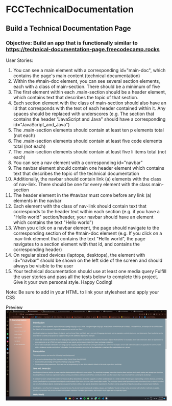 # FCCTechnicalDocumentation
## Build a Technical Documentation Page
### Objective: Build an app that is functionally similar to https://technical-documentation-page.freecodecamp.rocks

User Stories:

1. You can see a main element with a corresponding id="main-doc", which contains the page's main content (technical documentation)
2. Within the #main-doc element, you can see several section elements, each with a class of main-section. There should be a minimum of five
3. The first element within each .main-section should be a header element, which contains text that describes the topic of that section.
4. Each section element with the class of main-section should also have an id that corresponds with the text of each header contained within it. Any spaces should be replaced with underscores (e.g. The section that contains the header "JavaScript and Java" should have a corresponding id="JavaScript_and_Java")
5. The .main-section elements should contain at least ten p elements total (not each)
6. The .main-section elements should contain at least five code elements total (not each)
7. The .main-section elements should contain at least five li items total (not each)
8. You can see a nav element with a corresponding id="navbar"
9. The navbar element should contain one header element which contains text that describes the topic of the technical documentation
10. Additionally, the navbar should contain link (a) elements with the class of nav-link. There should be one for every element with the class main-section
11. The header element in the #navbar must come before any link (a) elements in the navbar
12. Each element with the class of nav-link should contain text that corresponds to the header text within each section (e.g. if you have a "Hello world" section/header, your navbar should have an element which contains the text "Hello world")
13. When you click on a navbar element, the page should navigate to the corresponding section of the #main-doc element (e.g. If you click on a .nav-link element that contains the text "Hello world", the page navigates to a section element with that id, and contains the corresponding header)
14. On regular sized devices (laptops, desktops), the element with id="navbar" should be shown on the left side of the screen and should always be visible to the user
15. Your technical documentation should use at least one media query
Fulfill the user stories and pass all the tests below to complete this project. Give it your own personal style. Happy Coding!

Note: Be sure to add <link rel="stylesheet" href="styles.css"> in your HTML to link your stylesheet and apply your CSS

Preview
![preview 1](images/images.png)